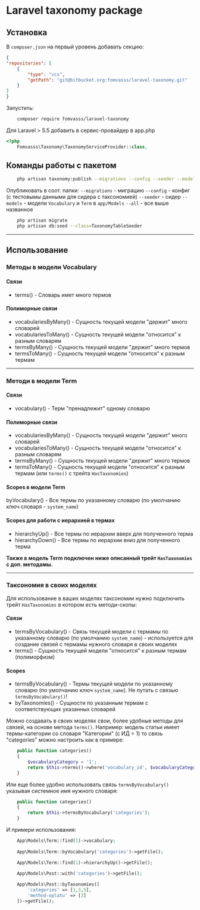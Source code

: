 # Laravel taxonomy package


## Установка

В `composer.json` на первый уровень добавать секцию:
```json
{
"repositories": [
	{
		"type": "vcs",
		"getPath": "git@bitbucket.org:fomvasss/laravel-taxonomy.git"
	}
]
}
```

Запустить:
```bash
	composer require fomvasss/laravel-taxonomy
```

Для Laravel > 5.5 добавить в сервис-провайдер в app.php
```php
<?php
	Fomvasss\Taxonomy\TaxonomyServiceProvider::class,
```

## Команды работы с пакетом
```bash
	php artisan taxonomy:publish --migrations --config --seeder --models --all
```
Опубликовать в соот. папки:
`--migrations` - миграцию
`--config` - конфиг (с тестовымы данными для сидера с таксономией)
`--seeder` - сидер
`--models` - модели `Vocabulary` и `Term` в `app/Models`
`--all` - все выше названное

```bash
	php artisan migrate
	php artisan db:seed --class=TaxonomyTableSeeder
```

---
## Использование

### Методы в модели Vocabulary
#### Связи
- terms() - Словарь имет много термов
#### Полиморные связи
- vocabulariesByMany() - Сущность текущей модели "держит" много словарей
- vocabulariesToMany() - Сущность текущей модели "относится" к разным словарям
- termsByMany() - Сущность текущей модели "держит" много термов
- termsToMany() - Сущность текущей модели "относится" к разным термам

---
### Методи в модели Term
#### Связи
- vocabulary() - Терм "пренадлежит" одному словарю
#### Полиморные связи
- vocabulariesByMany() - Сущность текущей модели "держит" много словарей
- vocabulariesToMany() - Сущность текущей модели "относится" к разным словарям
- termsByMany() - Сущность текущей модели "держит" много термов
- termsToMany() - Сущность текущей модели "относится" к разным термам (или `terms()` с трейта `HasTaxonomies`)

#### Scopes в модели Term
byVocabulary() - Все термы по указанному словарю (по умолчанию ключ словаря - `system_name`)

#### Scopes для работи с иерархией в термах
- hierarchyUp() - Все термы по иерархии вверх для полученного терма
- hierarchyDown() - Все термы по иерархии вниз для полученного терма

__Также в модель Term подключен ниже описанный трейт `HasTaxonomies` с доп. методамы.__

---
### Таксономия в своих моделях
Для использование в ваших моделях таксономии нужно подключить трейт `HasTaxonomies` в котором есть методи-скопы:
#### Связи
- termsByVocabulary() - Связь текущей модели с термамы по указанному словарю (по умолчанию `system_name`) - используется для создание связей с термамы нужного словаря в своих моделях
- terms() - Сущность текущей модели "относится" к разным термам (полиморфизм)

#### Scopes
- termsByVocabulary() - Термы текущей модели по указанному словарю (по умолчанию ключ `system_name`). Не путать с связью `termsByVocabulary()`!
- byTaxonomies() - Сущности по указанным термам с соответствующих указанных словарей

Можно создавать в своих моделях свои, более удобные методы для связей, на основе метода `terms()`. 
Например: модель статьи имеет термы-категории со словаря "Категории" (с ИД = 1) то связь "categories" можно настроить как в примере: 

```php
    public function categories()
    {
        $vocabularyCategory = '1';
        return $this->terms()->where('vocabulary_id', $vocabularyCategory);
    }
```

Или еще более удобно использовать связь `termsByVocabulary()` указывая системное имя нужного словаря:
```php
    public function categories()
    {
        return $this->termsByVocabulary('categories');
    }
```
И примери использования:
```php
	App\Models\Term::find(1)->vocabulary;
	
	App\Models\Term::byVocabulary('categories')->getFile();

	App\Models\Term::find(1)->hierarchyUp()->getFile();
	
	App\Models\Post::with('categories')->getFile();

	App\Models\Post::byTaxonomies([
		'categories' => [1,3,5],
		'method-oplatu' => [3]
	])->getFile();
```
